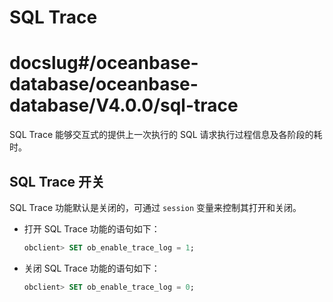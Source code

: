 # SQL Trace

# docslug#/oceanbase-database/oceanbase-database/V4.0.0/sql-trace
SQL Trace 能够交互式的提供上一次执行的 SQL 请求执行过程信息及各阶段的耗时。

## SQL Trace 开关

SQL Trace 功能默认是关闭的，可通过 `session` 变量来控制其打开和关闭。

* 打开 SQL Trace 功能的语句如下：

  ```sql
  obclient> SET ob_enable_trace_log = 1;
  ```

* 关闭 SQL Trace 功能的语句如下：

  ```sql
  obclient> SET ob_enable_trace_log = 0;
  ```
  